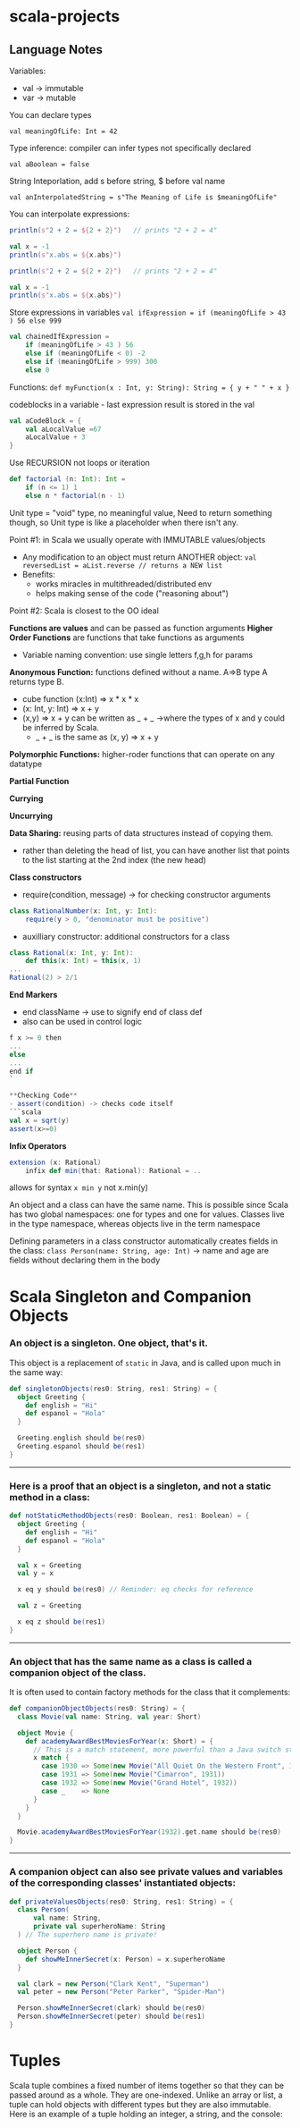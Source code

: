 # scala-projects

## Language Notes

Variables:

- val -> immutable 
- var -> mutable


You can declare types

`
val meaningOfLife: Int = 42
`

Type inference: compiler can infer types not specifically declared

`
val aBoolean = false
`

String Inteporlation, add s before string, $ before val name

`
val anInterpolatedString = s"The Meaning of Life is $meaningOfLife"
`

You can interpolate expressions:

```scala
println(s"2 + 2 = ${2 + 2}")   // prints "2 + 2 = 4"

val x = -1
println(s"x.abs = ${x.abs}")

println(s"2 + 2 = ${2 + 2}")   // prints "2 + 2 = 4"

val x = -1
println(s"x.abs = ${x.abs}")
```

Store expressions in variables
`
val ifExpression = if (meaningOfLife > 43 ) 56 else 999
`

```scala
val chainedIfExpression = 
    if (meaningOfLife > 43 ) 56
    else if (meaningOfLife < 0) -2
    else if (meaningOfLife > 999) 300
    else 0
```

Functions:
`
def myFunction(x : Int, y: String): String = {
    y + " " + x
}
`

codeblocks in a variable - last expression result is stored in the val 

```scala
val aCodeBlock = {
    val aLocalValue =67
    aLocalValue + 3
} 
```

Use RECURSION not loops or iteration

```scala
def factorial (n: Int): Int = 
    if (n <= 1) 1
    else n * factorial(n - 1)
```

Unit type = "void" type, no meaningful value, Need to return something though, so Unit type is like a placeholder when there isn't any.

Point #1: in Scala we usually operate with IMMUTABLE values/objects
- Any modification to an object must return ANOTHER object: `val reversedList = aList.reverse // returns a NEW list`
- Benefits:
  * works miracles in multithreaded/distributed env
  * helps making sense of the code ("reasoning about")
   

Point #2: Scala is closest to the OO ideal

**Functions are values** and can be passed as function arguments 
**Higher Order Functions** are functions that take functions as arguments
- Variable naming convention: use single letters f,g,h for params

**Anonymous Function:** functions defined without a name. A=>B type A returns type B. 
- cube function (x:Int) => x * x * x
- (x: Int, y: Int) => x + y
- (x,y) => x + y can be written as _ + _   ->where the types of x and y could be inferred by Scala.
    * _ + _  is the same as (x, y) => x + y   

**Polymorphic Functions:** higher-roder functions that can operate on any datatype

**Partial Function**

**Currying**

**Uncurrying**

**Data Sharing:** reusing parts of data structures instead of copying them. 
- rather than deleting the head of list, you can have another list that points to the list starting at the 2nd index (the new head)
    
**Class constructors**
- require(condition, message) -> for checking constructor arguments 

```scala
class RationalNumber(x: Int, y: Int):
    require(y > 0, "denominator must be positive")                 
```

- auxilliary constructor: additional constructors for a class
```scala
class Rational(x: Int, y: Int):
    def this(x: Int) = this(x, 1)
...
Rational(2) > 2/1
```

**End Markers**

- end className -> use to signify end of class def
- also can be used in control logic

```scala
f x >= 0 then
...
else
...
end if
`

**Checking Code**
- assert(condition) -> checks code itself
```scala
val x = sqrt(y)
assert(x>=0)  
```


**Infix Operators**
```scala
extension (x: Rational)
    infix def min(that: Rational): Rational = ..
```
allows for syntax `x min y` not x.min(y)


An object and a class can have the same name. This is possible since
Scala has two global namespaces: one for types and one for values.
Classes live in the type namespace, whereas objects live in the term
namespace

Defining parameters in a class constructor automatically creates fields in the class: `class Person(name: String, age: Int)` -> name and age are fields without declaring them in the body

# Scala Singleton and Companion Objects

### An object is a singleton. One object, that's it.  
This object is a replacement of `static` in Java, and is called upon much in the same way:

```scala
def singletonObjects(res0: String, res1: String) = {
  object Greeting {
    def english = "Hi"
    def espanol = "Hola"
  }

  Greeting.english should be(res0)
  Greeting.espanol should be(res1)
}
```

---

### Here is a proof that an object is a singleton, and not a static method in a class:

```scala
def notStaticMethodObjects(res0: Boolean, res1: Boolean) = {
  object Greeting {
    def english = "Hi"
    def espanol = "Hola"
  }

  val x = Greeting
  val y = x

  x eq y should be(res0) // Reminder: eq checks for reference

  val z = Greeting

  x eq z should be(res1)
}
```

---

### An object that has the same name as a class is called a companion object of the class.  
It is often used to contain factory methods for the class that it complements:

```scala
def companionObjectObjects(res0: String) = {
  class Movie(val name: String, val year: Short)

  object Movie {
    def academyAwardBestMoviesForYear(x: Short) = {
      // This is a match statement, more powerful than a Java switch statement!
      x match {
        case 1930 => Some(new Movie("All Quiet On the Western Front", 1930))
        case 1931 => Some(new Movie("Cimarron", 1931))
        case 1932 => Some(new Movie("Grand Hotel", 1932))
        case _    => None
      }
    }
  }

  Movie.academyAwardBestMoviesForYear(1932).get.name should be(res0)
}
```

---

### A companion object can also see private values and variables of the corresponding classes' instantiated objects:

```scala
def privateValuesObjects(res0: String, res1: String) = {
  class Person(
      val name: String,
      private val superheroName: String
  ) // The superhero name is private!

  object Person {
    def showMeInnerSecret(x: Person) = x.superheroName
  }

  val clark = new Person("Clark Kent", "Superman")
  val peter = new Person("Peter Parker", "Spider-Man")

  Person.showMeInnerSecret(clark) should be(res0)
  Person.showMeInnerSecret(peter) should be(res1)
}
```


# Tuples

Scala tuple combines a fixed number of items together so that they can be passed around as a whole. They are one-indexed. Unlike an array or list, a tuple can hold objects with different types but they are also immutable. 
Here is an example of a tuple holding an integer, a string, and the console:
